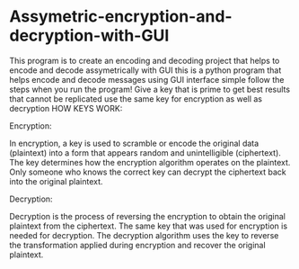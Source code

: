 # Assymetric-encryption-and-decryption-with-GUI
This program is to create an encoding and decoding project that helps to encode and decode assymetrically with GUI
this is a python program that helps encode and decode messages using GUI interface
simple follow the steps when you run the program!
Give a key that is prime to get best results that cannot be replicated
use the same key for encryption as well as decryption
HOW KEYS WORK:

Encryption:

In encryption, a key is used to scramble or encode the original data (plaintext) into a form that appears random and unintelligible (ciphertext).
The key determines how the encryption algorithm operates on the plaintext.
Only someone who knows the correct key can decrypt the ciphertext back into the original plaintext.

Decryption:

Decryption is the process of reversing the encryption to obtain the original plaintext from the ciphertext.
The same key that was used for encryption is needed for decryption.
The decryption algorithm uses the key to reverse the transformation applied during encryption and recover the original plaintext.
